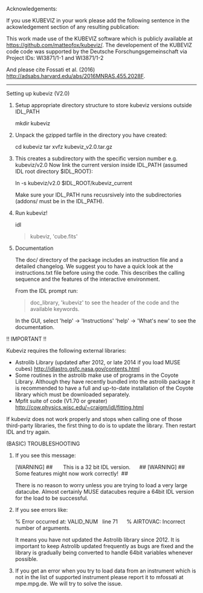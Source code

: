 Acknowledgements:

If you use KUBEVIZ in your work please add the following sentence in the ackowledgement section of any resulting publication:

This work made use of the KUBEVIZ software which is publicly available at https://github.com/matteofox/kubeviz/.
The developement of the KUBEVIZ code code was supported by the Deutsche Forschungsgemeinschaft via Project IDs: 
WI3871/1-1 and WI3871/1-2

And please cite Fossati et al. (2016) http://adsabs.harvard.edu/abs/2016MNRAS.455.2028F.

*****************

Setting up kubeviz (V2.0)

1. Setup appropriate directory structure to store kubeviz versions
   outside IDL_PATH 

   mkdir kubeviz

2. Unpack the gzipped tarfile in the directory you have created:

   cd kubeviz
   tar xvfz kubeviz_v2.0.tar.gz

3. This creates a subdirectory with the specific version number 
   e.g. kubeviz/v2.0 Now link the current version inside IDL_PATH (assumed
   IDL root directory $IDL_ROOT):

   ln -s kubeviz/v2.0 $IDL_ROOT/kubeviz_current
   
   Make sure your IDL_PATH runs recusrsively into the subdirectories 
   (addons/ must be in the IDL_PATH).
   
3. Run kubeviz!

   idl
   > kubeviz, 'cube.fits'

4. Documentation
   
   The doc/ directory of the package includes an instruction file
   and a detailed changelog. We suggest you to have a quick look 
   at the instructions.txt file before using the code. This describes
   the calling sequence and the features of the interactive environment.
   
   From the IDL prompt run:
   > doc_library, 'kubeviz'
   to see the header of the code and the available keywords.

   In the GUI, select 
      'help' -> 'Instructions' 
      'help' -> 'What's new' 
   to see the documentation.   
   

!! IMPORTANT !!
  
   Kubeviz requires the following external libraries:
   * Astrolib Library (updated after 2012, or late 2014 if you load MUSE cubes)
         http://idlastro.gsfc.nasa.gov/contents.html
   * Some routines in the astrolib make use of programs in the Coyote Library. 
     Although they have recently bundled into the astrolib package it is 
     recommended to have a full and up-to-date  installation of the Coyote 
     library which must be downloaded separately.
   * Mpfit suite of code (V1.70 or greater)
         http://cow.physics.wisc.edu/~craigm/idl/fitting.html

   If kubeviz does not work properly and stops when calling one of those 
   third-party libraries, the first thing to do is to update the library. 
   Then restart IDL and try again.

(BASIC) TROUBLESHOOTING

1) If you see this message:
    
    [WARNING] ##       This is a 32 bit IDL version.        ##
    [WARNING] ##   Some features might now work correctly!  ##
   
   There is no reason to worry unless you are trying to load a very large 
   datacube. Almost certainly MUSE datacubes require a 64bit IDL version 
   for the load to be successful.

2) If you see errors like:
      
      % Error occurred at: VALID_NUM   line 71     
      % AIRTOVAC: Incorrect number of arguments.
   
   It means you have not updated the Astrolib library since 2012. 
   It is important to keep Astrolib updated frequently as bugs 
   are fixed and the library is gradually being converted to handle 
   64bit variables whenever possible. 

3) If you get an error when you try to load data from an instrument 
   which is not in the list of supported instrument please report it 
   to mfossati at mpe.mpg.de. We will try to solve the issue.
